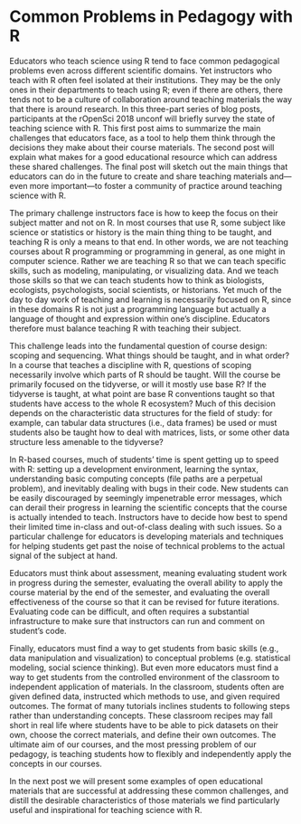 # Common Problems in Pedagogy with R

Educators who teach science using R tend to face common pedagogical problems even across different scientific domains. Yet instructors who teach with R often feel isolated at their institutions. They may be the only ones in their departments to teach using R; even if there are others, there tends not to be a culture of collaboration around teaching materials the way that there is around research. In this three-part series of blog posts, participants at the rOpenSci 2018 unconf will briefly survey the state of teaching science with R. This first post aims to summarize the main challenges that educators face, as a tool to help them think through the decisions they make about their course materials. The second post will explain what makes for a good educational resource which can address these shared challenges. The final post will sketch out the main things that educators can do in the future to create and share teaching materials and—even more important—to foster a community of practice around teaching science with R.

The primary challenge instructors face is how to keep the focus on their subject matter and not on R. In most courses that use R, some subject like science or statistics or history is the main thing thing to be taught, and teaching R is only a means to that end. In other words, we are not teaching courses about R programming or programming in general, as one might in computer science. Rather we are teaching R so that we can teach specific skills, such as modeling, manipulating, or visualizing data. And we teach those skills so that we can teach students how to think as biologists, ecologists, psychologists, social scientists, or historians. Yet much of the day to day work of teaching and learning is necessarily focused on R, since in these domains R is not just a programming language but actually a language of thought and expression within one’s discipline. Educators therefore must balance teaching R with teaching their subject.

This challenge leads into the fundamental question of course design: scoping and sequencing. What things should be taught, and in what order? In a course that teaches a discipline with R, questions of scoping necessarily involve which parts of R should be taught. Will the course be primarily focused on the tidyverse, or will it mostly use base R? If the tidyverse is taught, at what point are base R conventions taught so that students have access to the whole R ecosystem? Much of this decision depends on the characteristic data structures for the field of study: for example, can tabular data structures (i.e., data frames) be used or must students also be taught how to deal with matrices, lists, or some other data structure less amenable to the tidyverse? 

In R-based courses, much of students’ time is spent getting up to speed with R: setting up a development environment, learning the syntax, understanding basic computing concepts (file paths are a perpetual problem), and inevitably dealing with bugs in their code. New students can be easily discouraged by seemingly impenetrable error messages, which can derail their progress in learning the scientific concepts that the course is actually intended to teach. Instructors have to decide how best to spend their limited time in-class and out-of-class dealing with such issues. So a particular challenge for educators is developing materials and techniques for helping students get past the noise of technical problems to the actual signal of the subject at hand.

Educators must think about assessment, meaning evaluating student work in progress during the semester, evaluating the overall ability to apply the course material by the end of the semester, and evaluating the overall effectiveness of the course so that it can be revised for future iterations. Evaluating code can be difficult, and often requires a substantial infrastructure to make sure that instructors can run and comment on student’s code.

Finally, educators must find a way to get students from basic skills (e.g., data manipulation and visualization) to conceptual problems (e.g. statistical modeling, social science thinking). But even more educators must find a way to get students from the controlled environment of the classroom to independent application of materials. In the classroom, students often are given defined data, instructed which methods to use, and given required outcomes. The format of many tutorials inclines students to following steps rather than understanding concepts. These classroom recipes may fall short in real life where students have to be able to pick datasets on their own, choose the correct materials, and define their own outcomes. The ultimate aim of our courses, and the most pressing problem of our pedagogy, is teaching students how to flexibly and independently apply the concepts in our courses.

In the next post we will present some examples of open educational materials that are successful at addressing these common challenges, and distill the desirable characteristics of those materials we find particularly useful and inspirational for teaching science with R.
